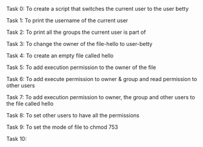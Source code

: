 Task 0: To create a script that switches the current user to the user betty

Task 1: To print the username of the current user

Task 2: To print all the groups the current user is part of

Task 3: To change the owner of the file-hello to user-betty

Task 4: To create an empty file called hello

Task 5: To add execution permission to the owner of the file

Task 6: To add execute permission to owner & group and read permission to other users

Task 7: To add execution permission to owner, the group and other users to the file called hello

Task 8: To set other users to have all the permissions

Task 9: To set the mode of file to chmod 753

Task 10: 
